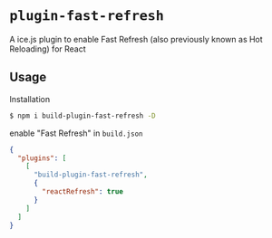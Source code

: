 # `plugin-fast-refresh`

A ice.js plugin to enable Fast Refresh (also previously known as Hot Reloading) for React

## Usage

Installation

```bash
$ npm i build-plugin-fast-refresh -D
```

enable "Fast Refresh" in `build.json`

```json
{
  "plugins": [
    [
      "build-plugin-fast-refresh",
      {
        "reactRefresh": true
      }
    ]
  ]
}
```

